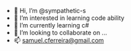 - 👋 Hi, I’m @sympathetic-s
- 👀 I’m interested in learning code ability
- 🌱 I’m currently learning c#
- 💞️ I’m looking to collaborate on ...
- 📫 samuel.cferreira@gmail.com

<!---
sympathetic-s/sympathetic-s is a ✨ special ✨ repository because its `README.md` (this file) appears on your GitHub profile.
You can click the Preview link to take a look at your changes.
--->
